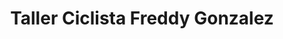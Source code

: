 ---
title: "Taller Ciclista Freddy Gonzalez"
url: /san-bernardo/taller-ciclista-freddy-gonzalez/
shop: Fahrrad
---